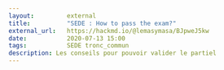 ```yaml
---
layout:         external
title:          "SEDE : How to pass the exam?"
external_url:   https://hackmd.io/@lemasymasa/BJpweJ5kw
date:           2020-07-13 15:00
tags:           SEDE tronc_commun
description: Les conseils pour pouvoir valider le partiel
---
```

